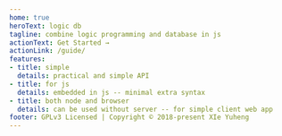 ```yaml
---
home: true
heroText: logic db
tagline: combine logic programming and database in js
actionText: Get Started →
actionLink: /guide/
features:
- title: simple
  details: practical and simple API
- title: for js
  details: embedded in js -- minimal extra syntax
- title: both node and browser
  details: can be used without server -- for simple client web app
footer: GPLv3 Licensed | Copyright © 2018-present XIe Yuheng
---
```

